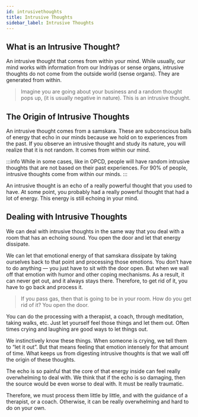 ```yaml
---
id: intrusivethoughts
title: Intrusive Thoughts
sidebar_label: Intrusive Thoughts
---
```


## What is an Intrusive Thought?
An intrusive thought that comes from within your mind. While usually, our mind works with information from our Indriyas or sense organs, intrusive thoughts do not come from the outside world (sense organs). They are generated from within.

> Imagine you are going about your business and a random thought pops up, (it is usually negative in nature). This is an intrusive thought.

## The Origin of Intrusive Thoughts
An intrusive thought comes from a samskara. These are subconscious balls of energy that echo in our minds because we hold on to experiences from the past. If you observe an intrusive thought and study its nature, you will realize that it is not random. It comes from within our mind.

:::info
While in some cases, like in OPCD, people will have random intrusive thoughts that are not based on their past experiences. For 90% of people, intrusive thoughts come from within our minds.
:::

An intrusive thought is an echo of a really powerful thought that you used to have. At some point, you probably had a really powerful thought that had a lot of energy. This energy is still echoing in your mind.

## Dealing with Intrusive Thoughts
We can deal with intrusive thoughts in the same way that you deal with a room that has an echoing sound. You open the door and let that energy dissipate.

We can let that emotional energy of that samskara dissipate by taking ourselves back to that point and processing those emotions. You don’t have to do anything — you just have to sit with the door open. But when we wall off that emotion with humor and other coping mechanisms. As a result, it can never get out, and it always stays there. Therefore, to get rid of it, you have to go back and process it.

> If you pass gas, then that is going to be in your room. How do you get rid of it? You open the door.

You can do the processing with a therapist, a coach, through meditation, taking walks, etc. Just let yourself feel those things and let them out. Often times crying and laughing are good ways to let things out.

We instinctively know these things. When someone is crying, we tell them to “let it out”. But that means feeling that emotion intensely for that amount of time. What keeps us from digesting intrusive thoughts is that we wall off the origin of these thoughts.

The echo is so painful that the core of that energy inside can feel really overwhelming to deal with. We think that if the echo is so damaging, then the source would be even worse to deal with. It must be really traumatic.

Therefore, we must process them little by little, and with the guidance of a therapist, or a coach. Otherwise, it can be really overwhelming and hard to do on your own.